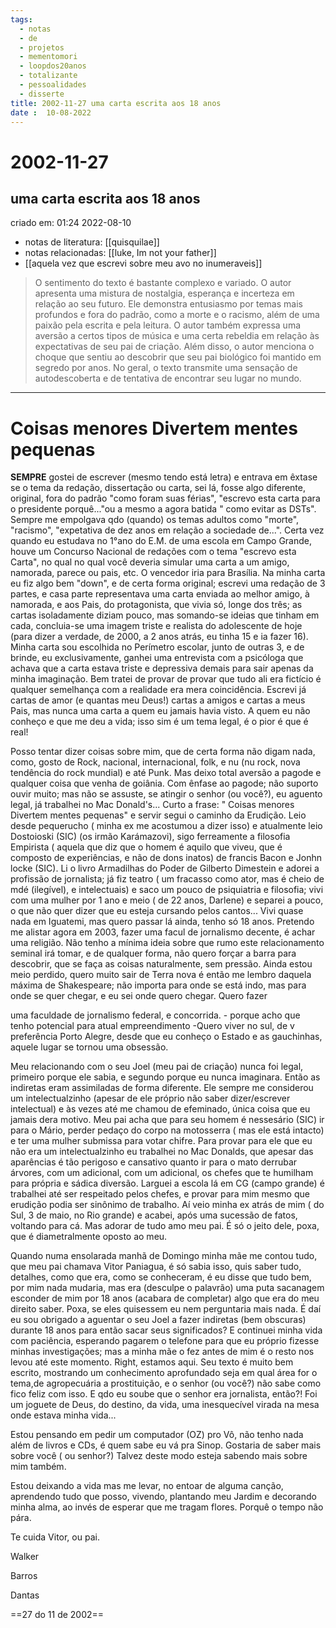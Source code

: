 ```yaml
---
tags:
  - notas
  - de
  - projetos
  - mementomori
  - loopdos20anos
  - totalizante
  - pessoalidades
  - disserte
title: 2002-11-27 uma carta escrita aos 18 anos
date :  10-08-2022
---
```

# 2002-11-27
## uma carta escrita aos 18 anos

criado em: 01:24 2022-08-10
- notas de literatura: [[quisquilae]]
- notas relacionadas: [[luke, Im not your father]]
- [[aquela vez que escrevi sobre meu avo no inumeraveis]]



> O sentimento do texto é bastante complexo e variado. O autor apresenta uma mistura de nostalgia, esperança e incerteza em relação ao seu futuro. Ele demonstra entusiasmo por temas mais profundos e fora do padrão, como a morte e o racismo, além de uma paixão pela escrita e pela leitura. O autor também expressa uma aversão a certos tipos de música e uma certa rebeldia em relação às expectativas de seu pai de criação. Além disso, o autor menciona o choque que sentiu ao descobrir que seu pai biológico foi mantido em segredo por anos. No geral, o texto transmite uma sensação de autodescoberta e de tentativa de encontrar seu lugar no mundo.


---

# Coisas menores Divertem mentes pequenas

**SEMPRE** gostei de escrever (mesmo tendo está letra) e entrava em êxtase se o tema da redação, dissertação ou carta, sei lá, fosse algo diferente, original, fora do padrão "como foram suas férias", "escrevo esta carta para o presidente porquê..."ou a mesmo a agora batida " como evitar as DSTs". Sempre me empolgava qdo (quando) os temas adultos como "morte", "racismo", "expetativa de dez anos em relação a sociedade de...". Certa vez quando eu estudava no 1°ano do E.M. de uma escola em Campo Grande, houve um Concurso Nacional de redações com o tema "escrevo esta Carta", no qual no qual você deveria simular uma carta a um amigo, namorada, parece ou pais, etc. O vencedor iria para Brasília. Na minha carta eu fiz algo bem "down", e de certa forma original; escrevi uma redação de 3 partes, e casa parte representava uma carta enviada ao melhor amigo, à namorada, e aos Pais, do protagonista, que vivia só, longe dos três; as cartas isoladamente diziam pouco, mas somando-se ideias que tinham em cada, concluia-se uma imagem triste e realista do adolescente de hoje (para dizer a verdade, de 2000, a 2 anos atrás, eu tinha 15 e ia fazer 16). Minha carta sou escolhida no Perímetro escolar, junto de outras 3, e de brinde, eu exclusivamente, ganhei uma entrevista com a psicóloga que achava que a carta estava triste e depressiva demais para sair apenas da minha imaginação. Bem tratei de provar de provar que tudo ali era fictício é qualquer semelhança com a realidade era mera coincidência. Escrevi já cartas de amor (e quantas meu Deus!) cartas a amigos e cartas a meus Pais, mas nunca uma carta a quem eu jamais havia visto. A quem eu não conheço e que me deu a vida; isso sim é um tema legal, é o pior é que é real!

Posso tentar dizer coisas sobre mim, que de certa forma não digam nada, como, gosto de Rock, nacional, internacional, folk, e nu (nu rock, nova tendência do rock mundial) e até Punk. Mas deixo total aversão a pagode e qualquer coisa que venha de goiânia. Com ênfase ao pagode; não suporto ouvir muito; mas não se assuste, se atingir o senhor (ou você?), eu aguento legal, já trabalhei no Mac Donald's... Curto a frase: " Coisas menores Divertem mentes pequenas" e servir segui o caminho da Erudição. Leio desde pequerucho ( minha ex me acostumou a dizer isso) e atualmente leio Dostoioski (SIC) (os irmão Karámazovi), sigo ferreamente a filosofia Empirista ( aquela que diz que o homem é aquilo que viveu, que é composto de experiências, e não de dons inatos) de francis Bacon e Jonhn locke (SIC). Li o livro Armadilhas do Poder de Gilberto Dimestein e adorei a profissão de jornalista; já fiz teatro ( um fracasso como ator, mas é cheio de mdé (ilegível), e intelectuais) e saco um pouco de psiquiatria e filosofia; vivi com uma mulher por 1 ano e meio ( de 22 anos, Darlene) e separei a pouco, o que não quer dizer que eu esteja cursando pelos cantos... Vivi quase nada em Iguatemi, mas quero passar lá ainda, tenho só 18 anos. Pretendo me alistar agora em 2003, fazer uma facul de jornalismo decente, é achar uma religião. Não tenho a mínima ideia sobre que rumo este relacionamento seminal irá tomar, e de qualquer forma, não quero forçar a barra para descobrir, que se faça as coisas naturalmente, sem pressão. Ainda estou meio perdido, quero muito sair de Terra nova é então me lembro daquela máxima de Shakespeare; não importa para onde se está indo, mas para onde se quer chegar, e eu sei onde quero chegar. Quero fazer

uma faculdade de jornalismo federal, e concorrida. - porque acho que tenho potencial para atual empreendimento -Quero viver no sul, de v preferência Porto Alegre, desde que eu conheço o Estado e as gauchinhas, aquele lugar se tornou uma obsessão.

Meu relacionando com o seu Joel (meu pai de criação) nunca foi legal, primeiro porque ele sabia, e segundo porque eu nunca imaginara. Então as indiretas eram assimiladas de forma diferente. Ele sempre me considerou um intelectualzinho (apesar de ele próprio não saber dizer/escrever intelectual) e às vezes até me chamou de efeminado, única coisa que eu jamais dera motivo. Meu pai acha que para seu homem é nessesário (SIC) ir para o Mário, perder pedaço do corpo na motosserra ( mas ele está intacto) e ter uma mulher submissa para votar chifre. Para provar para ele que eu não era um intelectualzinho eu trabalhei no Mac Donalds, que apesar das aparências é tão perigoso e cansativo quanto ir para o mato derrubar árvores, com um adicional, com um adicional, os chefes que te humilham para própria e sádica diversão. Larguei a escola lá em CG (campo grande) é trabalhei até ser respeitado pelos chefes, e provar para mim mesmo que erudição podia ser sinônimo de trabalho. Aí veio minha ex atrás de mim ( do Sul, 3 de maio, no Rio grande) e acabei, após uma sucessão de fatos, voltando para cá. Mas adorar de tudo amo meu pai. É só o jeito dele, poxa, que é diametralmente oposto ao meu.

Quando numa ensolarada manhã de Domingo minha mãe me contou tudo, que meu pai chamava Vitor Paniagua, é só sabia isso, quis saber tudo, detalhes, como que era, como se conheceram, é eu disse que tudo bem, por mim nada mudaria, mas era (desculpe o palavrão) uma puta sacanagem esconder de mim por 18 anos (acabara de completar) algo que era do meu direito saber. Poxa, se eles quisessem eu nem perguntaria mais nada. É daí eu sou obrigado a aguentar o seu Joel a fazer indiretas (bem obscuras) durante 18 anos para então sacar seus significados? E continuei minha vida com paciência, esperando pagarem o telefone para que eu próprio fizesse minhas investigações; mas a minha mãe o fez antes de mim é o resto nos levou até este momento. Right, estamos aqui. Seu texto é muito bem escrito, mostrando um conhecimento aprofundado seja em qual área for o tema,de agropecuária a prostituição, e o senhor (ou você?) não sabe como fico feliz com isso. E qdo eu soube que o senhor era jornalista, então?! Foi um joguete de Deus, do destino, da vida, uma inesquecível virada na mesa onde estava minha vida...

Estou pensando em pedir um computador (OZ) pro Vô, não tenho nada além de livros e CDs, é quem sabe eu vá pra Sinop. Gostaria de saber mais sobre você ( ou senhor?) Talvez deste modo esteja sabendo mais sobre mim também.

Estou deixando a vida mas me levar, no entoar de alguma canção, aprendendo tudo que posso, vivendo, plantando meu Jardim e decorando minha alma, ao invés de esperar que me tragam flores. Porquê o tempo não pára.

Te cuida Vitor, ou pai. 

Walker

Barros 

Dantas

  
  

==27 do 11 de 2002==
